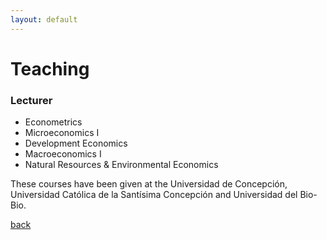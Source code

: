 ```yaml
---
layout: default
---
```


# Teaching

### Lecturer 

* Econometrics 
* Microeconomics I
* Development Economics
* Macroeconomics I
* Natural Resources & Environmental Economics

These courses have been given at the Universidad de Concepción, Universidad Católica de la Santísima Concepción and Universidad del Bio-Bio.

[back](./)
